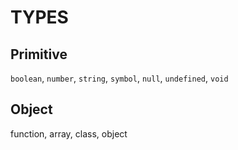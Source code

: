 # TYPES

## Primitive

`boolean`, `number`, `string`, `symbol`, `null`, `undefined`, `void`

## Object

function, array, class, object
